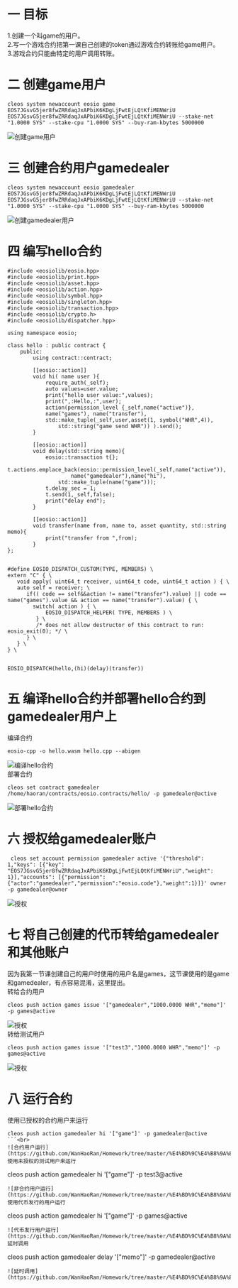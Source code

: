 一 目标
=====

1.创建一个叫game的用户。<br>
2.写一个游戏合约把第一课自己创建的token通过游戏合约转账给game用户。<br>
3.游戏合约只能由特定的用户调用转账。<br>

二 创建game用户
=====
```
cleos system newaccount eosio game EOS7JGsvG5jer8fwZRRdaqJxAPbiK6KDgLjFwtEjLQtKfiMENWriU EOS7JGsvG5jer8fwZRRdaqJxAPbiK6KDgLjFwtEjLQtKfiMENWriU --stake-net "1.0000 SYS" --stake-cpu "1.0000 SYS" --buy-ram-kbytes 5000000
```  
![创建game用户](https://github.com/WanHaoRan/Homework/tree/master/%E4%BD%9C%E4%B8%9A%E4%BA%8C/pictures/1.png)  

三 创建合约用户gamedealer
=====
```
cleos system newaccount eosio gamedealer EOS7JGsvG5jer8fwZRRdaqJxAPbiK6KDgLjFwtEjLQtKfiMENWriU EOS7JGsvG5jer8fwZRRdaqJxAPbiK6KDgLjFwtEjLQtKfiMENWriU --stake-net "1.0000 SYS" --stake-cpu "1.0000 SYS" --buy-ram-kbytes 5000000
```  
![创建gamedealer用户](https://github.com/WanHaoRan/Homework/tree/master/%E4%BD%9C%E4%B8%9A%E4%BA%8C/pictures/2.png)  

四 编写hello合约
=====
```
#include <eosiolib/eosio.hpp>
#include <eosiolib/print.hpp>
#include <eosiolib/asset.hpp>
#include <eosiolib/action.hpp>
#include <eosiolib/symbol.hpp>
#include <eosiolib/singleton.hpp>
#include <eosiolib/transaction.hpp>
#include <eosiolib/crypto.h>
#include <eosiolib/dispatcher.hpp>

using namespace eosio;

class hello : public contract {
	public:
		using contract::contract;

		[[eosio::action]]
		void hi( name user ){
			require_auth(_self);
			auto values=user.value;
			print("hello user value:",values);
			print(",:Hello,:",user);
			action(permission_level {_self,name("active")},
			name("games"), name("transfer"),
			std::make_tuple(_self,user,asset(1, symbol("WHR",4)),
				std::string("game send WHR")) ).send();
		}

		[[eosio::action]]
		void delay(std::string memo){
			eosio::transaction t{};
			t.actions.emplace_back(eosio::permission_level(_self,name("active")),
					name("gamedealer"),name("hi"),
				std::make_tuple(name("game")));
			t.delay_sec = 1;
			t.send(1,_self,false);
			print("delay end");
		}

		[[eosio::action]]
		void transfer(name from, name to, asset quantity, std::string memo){
			print("transfer from ",from);
		}
};


#define EOSIO_DISPATCH_CUSTOM(TYPE, MEMBERS) \
extern "C" { \
   void apply( uint64_t receiver, uint64_t code, uint64_t action ) { \
   auto self = receiver; \
      if(( code == self&&action != name("transfer").value) || code == name("games").value && action == name("transfer").value) { \
        switch( action ) { \
            EOSIO_DISPATCH_HELPER( TYPE, MEMBERS ) \
         } \
         /* does not allow destructor of this contract to run: eosio_exit(0); */ \
      } \
   } \
} \


EOSIO_DISPATCH(hello,(hi)(delay)(transfer))
```  

五 编译hello合约并部署hello合约到gamedealer用户上
=====
编译合约  
```
eosio-cpp -o hello.wasm hello.cpp --abigen
```  
![编译hello合约](https://github.com/WanHaoRan/Homework/tree/master/%E4%BD%9C%E4%B8%9A%E4%BA%8C/pictures/3.png)  
部署合约  
```
cleos set contract gamedealer /home/haoran/contracts/eosio.contracts/hello/ -p gamedealer@active
```  
![部署hello合约](https://github.com/WanHaoRan/Homework/tree/master/%E4%BD%9C%E4%B8%9A%E4%BA%8C/pictures/4.png)  

六 授权给gamedealer账户
=====
```
 cleos set account permission gamedealer active '{"threshold": 1,"keys": [{"key": "EOS7JGsvG5jer8fwZRRdaqJxAPbiK6KDgLjFwtEjLQtKfiMENWriU","weight": 1}],"accounts": [{"permission":{"actor":"gamedealer","permission":"eosio.code"},"weight":1}]}' owner -p gamedealer@owner
```  
![授权](https://github.com/WanHaoRan/Homework/tree/master/%E4%BD%9C%E4%B8%9A%E4%BA%8C/pictures/5.png)  

七 将自己创建的代币转给gamedealer和其他账户
=====
因为我第一节课创建自己的用户时使用的用户名是games，这节课使用的是game和gamedealer，有点容易混淆，这里提出。  
转给合约用户  
```
cleos push action games issue '["gamedealer","1000.0000 WHR","memo"]' -p games@active
```  
![授权](https://github.com/WanHaoRan/Homework/tree/master/%E4%BD%9C%E4%B8%9A%E4%BA%8C/pictures/6.png)   
转给测试用户  
```
cleos push action games issue '["test3","1000.0000 WHR","memo"]' -p games@active
```  
![授权](https://github.com/WanHaoRan/Homework/tree/master/%E4%BD%9C%E4%B8%9A%E4%BA%8C/pictures/7.png)  

八 运行合约
=====
使用已授权的合约用户来运行  
```
cleos push action gamedealer hi '["game"]' -p gamedealer@active
```<br>
![合约用户运行](https://github.com/WanHaoRan/Homework/tree/master/%E4%BD%9C%E4%B8%9A%E4%BA%8C/pictures/8.png)  
使用未授权的测试用户来运行  
```
cleos push action gamedealer hi '["game"]' -p test3@active
```  
![非合约用户运行](https://github.com/WanHaoRan/Homework/tree/master/%E4%BD%9C%E4%B8%9A%E4%BA%8C/pictures/9.png)  
使用代币发行的用户运行  
```
cleos push action gamedealer hi '["game"]' -p games@active
```  
![代币发行用户运行](https://github.com/WanHaoRan/Homework/tree/master/%E4%BD%9C%E4%B8%9A%E4%BA%8C/pictures/10.png)  
延时调用  
```
cleos push action gamedealer delay '["memo"]' -p gamedealer@active
```<br>
![延时调用](https://github.com/WanHaoRan/Homework/tree/master/%E4%BD%9C%E4%B8%9A%E4%BA%8C/pictures/11.png)  
